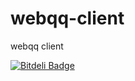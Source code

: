 webqq-client
============

webqq client 


[![Bitdeli Badge](https://d2weczhvl823v0.cloudfront.net/longbai/webqq-client/trend.png)](https://bitdeli.com/free "Bitdeli Badge")

